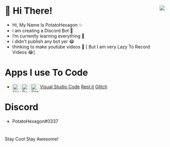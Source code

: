   # 👋 Hi There! <img src="https://cdn.discordapp.com/attachments/799245987473653770/823122060938706965/9520_Amongus_pog.png" align="right"/>
- Hi, My Name Is PotatoHexagon ✨
- i am creating a Discord Bot 🤖
- I’m currently learning everything 👀
- i didn't publish any bot yer 😂
- thinking to make youtube videos 🤔 [ But I am very Lazy To Record Videos 😂]

# Apps I use To Code
- <img align="left" alt="Visual Studio Code" width="26px" src="https://i.imgur.com/LwSdAlE.png" />[Visual Studio Code](https://visualstudio.microsoft.com)
<img align="left" alt="Replit" width="26px" src="https://cdn.discordapp.com/attachments/799245987473653770/823120180933558272/images.png" />[Repl.it](https://replit.com)
<img align="left" alt="Glitch" width="26px" src="https://cdn.discordapp.com/attachments/799245987473653770/823120815746711562/9k.png" />[Glitch](https://glitch.com)

# Discord
- PotatoHexagon#0337

#
Stay Cool Stay Awesome!
